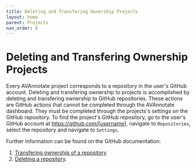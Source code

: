 ```yaml
---
title: Deleting and Transfering Ownership Projects
layout: home
parent: Projects
nav_order: 6
---
```

# Deleting and Transfering Ownership Projects
Every AVAnnotate project corresponds to a repository in the user's GitHub account. Deleting and transfering ownership to projects is accomplished by deleting and transfering ownership to GitHub repositories. These actions are GitHub actions that cannot be completed through the AVAnnotate dashboard. They must be completed through the projects's settings on the GitHub repository. To find the project's GitHub repository, go to the user's GitHub account at https://github.com/[username], navigate to `Repositories`, select the repository and navigate to `Settings`. 

Further information can be found on the GitHub documentation:
1. [Transfering ownership of a repository](https://docs.github.com/en/repositories/creating-and-managing-repositories/deleting-a-repository) 
2. [Deleting a repository](https://docs.github.com/en/repositories/creating-and-managing-repositories/transferring-a-repository). 
